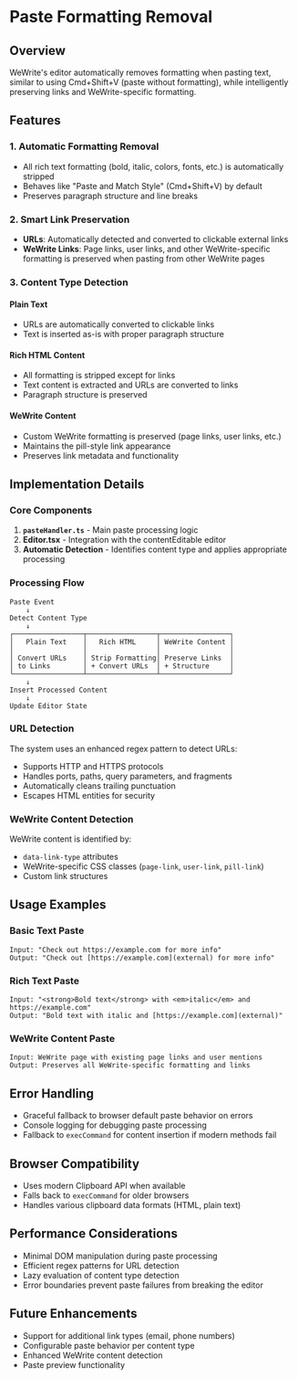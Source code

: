 # Paste Formatting Removal

## Overview

WeWrite's editor automatically removes formatting when pasting text, similar to using Cmd+Shift+V (paste without formatting), while intelligently preserving links and WeWrite-specific formatting.

## Features

### 1. **Automatic Formatting Removal**
- All rich text formatting (bold, italic, colors, fonts, etc.) is automatically stripped
- Behaves like "Paste and Match Style" (Cmd+Shift+V) by default
- Preserves paragraph structure and line breaks

### 2. **Smart Link Preservation**
- **URLs**: Automatically detected and converted to clickable external links
- **WeWrite Links**: Page links, user links, and other WeWrite-specific formatting is preserved when pasting from other WeWrite pages

### 3. **Content Type Detection**

#### Plain Text
- URLs are automatically converted to clickable links
- Text is inserted as-is with proper paragraph structure

#### Rich HTML Content
- All formatting is stripped except for links
- Text content is extracted and URLs are converted to links
- Paragraph structure is preserved

#### WeWrite Content
- Custom WeWrite formatting is preserved (page links, user links, etc.)
- Maintains the pill-style link appearance
- Preserves link metadata and functionality

## Implementation Details

### Core Components

1. **`pasteHandler.ts`** - Main paste processing logic
2. **Editor.tsx** - Integration with the contentEditable editor
3. **Automatic Detection** - Identifies content type and applies appropriate processing

### Processing Flow

```
Paste Event
    ↓
Detect Content Type
    ↓
┌─────────────────┬─────────────────┬─────────────────┐
│   Plain Text    │   Rich HTML     │ WeWrite Content │
│                 │                 │                 │
│ Convert URLs    │ Strip Formatting│ Preserve Links  │
│ to Links        │ + Convert URLs  │ + Structure     │
└─────────────────┴─────────────────┴─────────────────┘
    ↓
Insert Processed Content
    ↓
Update Editor State
```

### URL Detection

The system uses an enhanced regex pattern to detect URLs:
- Supports HTTP and HTTPS protocols
- Handles ports, paths, query parameters, and fragments
- Automatically cleans trailing punctuation
- Escapes HTML entities for security

### WeWrite Content Detection

WeWrite content is identified by:
- `data-link-type` attributes
- WeWrite-specific CSS classes (`page-link`, `user-link`, `pill-link`)
- Custom link structures

## Usage Examples

### Basic Text Paste
```
Input: "Check out https://example.com for more info"
Output: "Check out [https://example.com](external) for more info"
```

### Rich Text Paste
```
Input: "<strong>Bold text</strong> with <em>italic</em> and https://example.com"
Output: "Bold text with italic and [https://example.com](external)"
```

### WeWrite Content Paste
```
Input: WeWrite page with existing page links and user mentions
Output: Preserves all WeWrite-specific formatting and links
```

## Error Handling

- Graceful fallback to browser default paste behavior on errors
- Console logging for debugging paste processing
- Fallback to `execCommand` for content insertion if modern methods fail

## Browser Compatibility

- Uses modern Clipboard API when available
- Falls back to `execCommand` for older browsers
- Handles various clipboard data formats (HTML, plain text)

## Performance Considerations

- Minimal DOM manipulation during paste processing
- Efficient regex patterns for URL detection
- Lazy evaluation of content type detection
- Error boundaries prevent paste failures from breaking the editor

## Future Enhancements

- Support for additional link types (email, phone numbers)
- Configurable paste behavior per content type
- Enhanced WeWrite content detection
- Paste preview functionality
